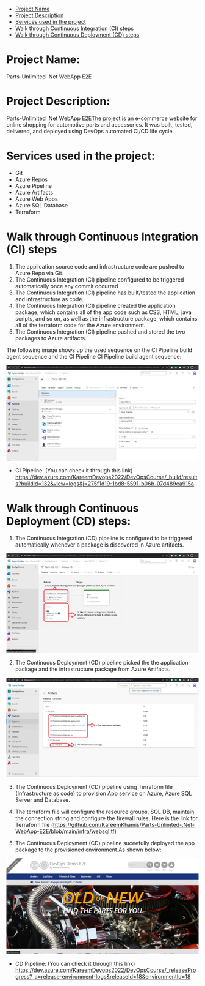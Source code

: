 * [Project Name](#project-name) 
* [Project Description](#project-description) 
* [Services used in the project](#services-used-in-the-project) 
* [Walk through Continuous Integration (CI) steps](#walk-through-continuous-integration-ci-steps) 
* [Walk through Continuous Deployment (CD) steps](#walk-through-continuous-deployment-cd-steps) 
#  Project Name: 
Parts-Unlimited .Net WebApp E2E

#  Project Description:

Parts-Unlimited .Net WebApp E2EThe project is an e-commerce website for online shopping for automotive parts and accessories. It was built, tested, delivered, and deployed using DevOps automated CI/CD life cycle.

 # Services used in the project:

 - Git
 - Azure Repos 
 - Azure Pipeline 
 - Azure Artifacts
 - Azure Web Apps
 - Azure SQL Database
 - Terraform 

#  Walk through Continuous Integration (CI) steps

1. The application source code and infrastructure code are pushed to Azure Repo via Git.
2. The Continuous Integration (CI) pipeline configured to be triggered automatically once any commit occurred 
3. The Continuous Integration (CI) pipeline has built/tested the application and infrastructure as code.
4. The Continuous Integration (CI) pipeline created the application package, which contains all of the app code such as CSS, HTML, java scripts, and so on, as well as the infrastructure package, which contains all of the terraform code for the Azure environment.
5. The Continuous Integration (CI) pipeline pushed and stored the two packages to Azure artifacts.

The following image shows up the used sequence on the CI Pipeline build agent sequence and the CI Pipeline
CI Pipeline build agent sequence:

![](assets_images/CI.JPG)


* CI Pipeline: (You can check it through this link) https://dev.azure.com/KareemDevops2022/DevOpsCourse/_build/results?buildId=132&view=logs&j=275f1d19-1bd8-5591-b06b-07d489ea915a

#  Walk through Continuous Deployment (CD) steps:

 1. The Continuous Integration (CD) pipeline is configured to be triggered automatically whenever a package is discovered in Azure artifacts.
 
 ![](assets_images/CDArtifact.JPG)
 
 2. The Continuous Deployment (CD) pipeline picked the the application package and the infrastructure package from Azure Artifacts.

 ![](assets_images/Packages.JPG)
 
 3. The Continuous Deployment (CD) pipeline using Terraform file (Infrastructure as code) to provision App service on Azure, Azure SQL Server and Database.
 
 4. The terraform file will configure the resource groups, SQL DB, maintain the connection string and configure the firewall rules, Here is the link for Terraform file (https://github.com/KareemKhamis/Parts-Unlimted-.Net-WebApp-E2E/blob/main/infra/websql.tf)
 5. The Continuous Deployment (CD) pipeline suceefully deployed the app package to the provisioned environment.As shown below:
 
 ![](assets_images/AppDeployed.JPG)
 
* CD Pipeline: (You can check it through this link) https://dev.azure.com/KareemDevops2022/DevOpsCourse/_releaseProgress?_a=release-environment-logs&releaseId=18&environmentId=18
